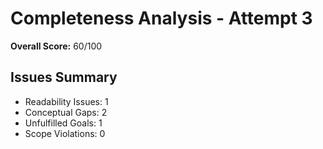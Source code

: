 # Completeness Analysis - Attempt 3

**Overall Score:** 60/100

## Issues Summary

- Readability Issues: 1
- Conceptual Gaps: 2
- Unfulfilled Goals: 1
- Scope Violations: 0
